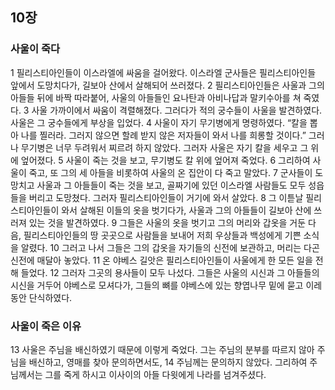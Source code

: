 ## 10장
### 사울이 죽다
1 필리스티아인들이 이스라엘에 싸움을 걸어왔다. 이스라엘 군사들은 필리스티아인들 앞에서 도망치다가, 길보아 산에서 살해되어 쓰러졌다.
2 필리스티아인들은 사울과 그의 아들들 뒤에 바짝 따라붙어, 사울의 아들들인 요나탄과 아비나답과 말키수아를 쳐 죽였다.
3 사울 가까이에서 싸움이 격렬해졌다. 그러다가 적의 궁수들이 사울을 발견하였다. 사울은 그 궁수들에게 부상을 입었다.
4 사울이 자기 무기병에게 명령하였다. “칼을 뽑아 나를 찔러라. 그러지 않으면 할례 받지 않은 저자들이 와서 나를 희롱할 것이다.” 그러나 무기병은 너무 두려워서 찌르려 하지 않았다. 그러자 사울은 자기 칼을 세우고 그 위에 엎어졌다.
5 사울이 죽는 것을 보고, 무기병도 칼 위에 엎어져 죽었다.
6 그리하여 사울이 죽고, 또 그의 세 아들을 비롯하여 사울의 온 집안이 다 죽고 말았다.
7 군사들이 도망치고 사울과 그 아들들이 죽는 것을 보고, 골짜기에 있던 이스라엘 사람들도 모두 성읍들을 버리고 도망쳤다. 그러자 필리스티아인들이 거기에 와서 살았다.
8 그 이튿날 필리스티아인들이 와서 살해된 이들의 옷을 벗기다가, 사울과 그의 아들들이 길보아 산에 쓰러져 있는 것을 발견하였다.
9 그들은 사울의 옷을 벗기고 그의 머리와 갑옷을 거둔 다음, 필리스티아인들의 땅 곳곳으로 사람들을 보내어 저희 우상들과 백성에게 기쁜 소식을 알렸다.
10 그러고 나서 그들은 그의 갑옷을 자기들의 신전에 보관하고, 머리는 다곤 신전에 매달아 놓았다.
11 온 야베스 길앗은 필리스티아인들이 사울에게 한 모든 일을 전해 들었다.
12 그러자 그곳의 용사들이 모두 나섰다. 그들은 사울의 시신과 그 아들들의 시신을 거두어 야베스로 모셔다가, 그들의 뼈를 야베스에 있는 향엽나무 밑에 묻고 이레 동안 단식하였다.
### 사울이 죽은 이유
13 사울은 주님을 배신하였기 때문에 이렇게 죽었다. 그는 주님의 분부를 따르지 않아 주님을 배신하고, 영매를 찾아 문의하면서도,
14 주님께는 문의하지 않았다. 그리하여 주님께서는 그를 죽게 하시고 이사이의 아들 다윗에게 나라를 넘겨주셨다.
